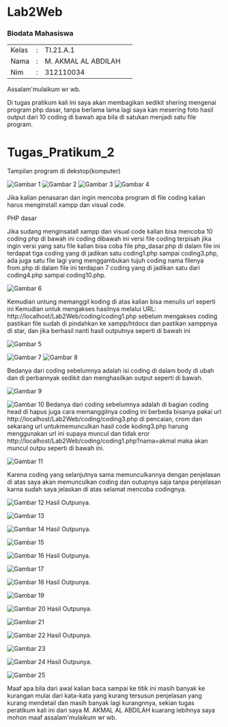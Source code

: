 # Lab2Web

<h3>Biodata Mahasiswa</h3>           
    <table>
        <p><tr>
               <td>Kelas</td>
               <td>:</td>
               <td>TI.21.A.1</td>
               <td>&nbsp;</td>
       </tr></p>
       <p><tr>
               <td>Nama</td>
               <td>:</td>
               <td>M. AKMAL AL ABDILAH</td>
               <td>&nbsp;</td>
       </tr></p>
       <p><tr>
               <td>Nim</td>
               <td>:</td>
               <td>312110034</td>
               <td>&nbsp;</td>
       </tr></p>
       </table>

Assalam'mulaikum wr wb. <p> 

Di tugas pratikum kali ini saya akan membagikan sedikit shering mengenai program php dasar, tanpa berlama lama lagi saya kan mesering foto hasil output dari 10 coding di bawah apa bila di satukan menjadi satu file program.<p>

# Tugas_Pratikum_2

Tampilan program di dekstop(komputer)<p>
![Gambar 1](screenshoot/1.JPG)
![Gambar 2](screenshoot/2.JPG)
![Gambar 3](screenshoot/3.JPG)
![Gambar 4](screenshoot/4.JPG)

Jika kalian penasaran dan ingin mencoba program di file coding kalian harus menginstall xampp dan visual code.<p>

PHP dasar<p>
Jika sudang menginsatall xampp dan visual code kalian bisa mencoba 10 coding php di bawah ini coding dibawah ini versi file coding terpisah jika ingin versi yang satu file kalian bisa coba file php_dasar.php  di dalam file ini terdapat tiga coding yang di jadikan satu coding1.php sampai coding3.php, ada juga satu file lagi yang menggambukan tujuh coding nama filenya from.php di dalam file ini terdapan 7 coding yang di jadikan satu dari coding4.php sampai coding10.php.<p>

![Gambar 6](screenshoot/6.JPG)

Kemudian untung memanggil koding di atas kalian bisa menulis url seperti ini Kemudian untuk mengakses hasilnya melalui URL: http://localhost/Lab2Web/coding/coding1.php
sebelum mengakses coding pastikan file sudah di pindahkan ke xampp/htdocs dan pastikan xamppnya di star, dan jika berhasil nanti hasil outputnya seperti di bawah ini<p>
![Gambar 5](screenshoot/5.JPG)

![Gambar 7](screenshoot/7.JPG)
![Gambar 8](screenshoot/8.JPG)

Bedanya dari coding sebelumnya adalah isi coding di dalam body di ubah dan di perbannyak sedikit dan menghasilkan output seperti di bawah.<p>
![Gambar 9](screenshoot/9.JPG)

![Gambar 10](screenshoot/10.JPG)
Bedanya dari coding sebelumnya adalah di bagian coding head di hapus juga cara memanggilnya coding ini berbeda bisanya pakai url http://localhost/Lab2Web/coding/coding3.php di pencaian, crom dan sekarang url untukmemunculkan hasil code koding3.php harung menggunakan url ini supaya muncul dan tidak eror http://localhost/Lab2Web/coding/coding1.php?nama=akmal maka akan muncul outpu seperti di bawah ini.<p>
![Gambar 11](screenshoot/11.JPG)

Karena coding yang selanjutnya sama memunculkannya dengan penjelasan di atas saya akan memunculkan coding dan outupnya saja tanpa penjelasan karna sudah saya jelaskan di atas selamat mencoba codingnya.<p>

![Gambar 12](screenshoot/12.JPG)
Hasil Outpunya.<p>
![Gambar 13](screenshoot/13.JPG)

![Gambar 14](screenshoot/14.JPG)
Hasil Outpunya.<p>
![Gambar 15](screenshoot/15.JPG)

![Gambar 16](screenshoot/16.JPG)
Hasil Outpunya.<p>
![Gambar 17](screenshoot/17.JPG)

![Gambar 18](screenshoot/18.JPG)
Hasil Outpunya.<p>
![Gambar 19](screenshoot/19.JPG)

![Gambar 20](screenshoot/20.JPG)
Hasil Outpunya.<p>
![Gambar 21](screenshoot/21.JPG)

![Gambar 22](screenshoot/22.JPG)
Hasil Outpunya.<p>
![Gambar 23](screenshoot/23.JPG)

![Gambar 24](screenshoot/24.JPG)
Hasil Outpunya.<p>
![Gambar 25](screenshoot/25.JPG)

Maaf apa bila dari awal kalian baca sampai ke titik ini masih banyak ke kurangan mulai dari kata-kata yang kurang tersusun penjelasan yang kurang mendetail dan masih banyak lagi kurangnnya, sekian tugas peratikum kali ini dari saya M. AKMAL AL ABDILAH kuarang lebihnya saya mohon maaf assalam'mulaikum wr wb.<p>